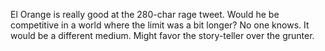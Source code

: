 El Orange is really good at the 280-char rage tweet. Would he be competitive in a world where the limit was a bit longer? No one knows. It would be a different medium. Might favor the story-teller over the grunter.
